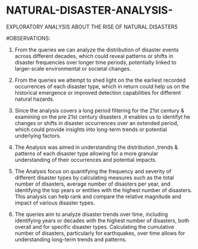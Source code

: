 # NATURAL-DISASTER-ANALYSIS-
EXPLORATORY ANALYSIS ABOUT THE RISE OF NATURAL DISASTERS 

#OBSERVATIONS:

1. From the queries we can analyze the distribution of disaster events across different decades, which could reveal patterns or shifts in disaster frequencies over longer time periods, potentially linked to larger-scale environmental or societal changes.

2. From the queries we attempt to shed light on the the earliest recorded occurrences of each disaster type, which in return could help us  on the historical emergence or improved detection capabilities for different natural hazards.

3. Since the analysis covers a long period filtering for the 21st century & examining on the pre 21st century disasters ,it enables us to identifyt he changes or shifts in disaster occurrences over an extended period, which could provide insights into long-term trends or potential underlying factors.

4. The Analysis was aimed in understanding the distribution ,trends & patterns of each disaster type allowing for a more granular understanding of their occurrences and potential impacts.

5. The Analysis focus on quantifying the frequency and severity of different disaster types by calculating measures such as the total number of disasters, average number of disasters per year, and identifying the top years or entities with the highest number of disasters. This analysis can help rank and compare the relative magnitude and impact of various disaster types.

6. The queries aim to analyze disaster trends over time, including identifying years or decades with the highest number of disasters, both overall and for specific disaster types. Calculating the cumulative number of disasters, particularly for earthquakes, over time allows for understanding long-term trends and patterns.




   






